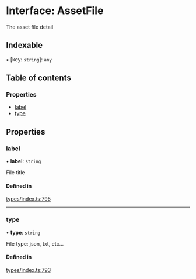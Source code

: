 # Interface: AssetFile

The asset file detail

## Indexable

▪ [key: `string`]: `any`

## Table of contents

### Properties

- [label](AssetFile.md#label)
- [type](AssetFile.md#type)

## Properties

### label

• **label**: `string`

File title

#### Defined in

[types/index.ts:795](https://github.com/nevermined-io/react-components/blob/9c24121/catalog/src/types/index.ts#L795)

___

### type

• **type**: `string`

File type: json, txt, etc...

#### Defined in

[types/index.ts:793](https://github.com/nevermined-io/react-components/blob/9c24121/catalog/src/types/index.ts#L793)
